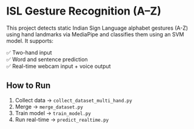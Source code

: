 # ISL Gesture Recognition (A–Z)

This project detects static Indian Sign Language alphabet gestures (A-Z) using hand landmarks via MediaPipe and classifies them using an SVM model. It supports:

✅ Two-hand input  
✅ Word and sentence prediction  
✅ Real-time webcam input + voice output

## How to Run
1. Collect data → `collect_dataset_multi_hand.py`  
2. Merge → `merge_dataset.py`  
3. Train model → `train_model.py`  
4. Run real-time → `predict_realtime.py`
